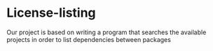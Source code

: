 # License-listing

Our project is based on writing a program that searches the available projects in order to list dependencies between packages
